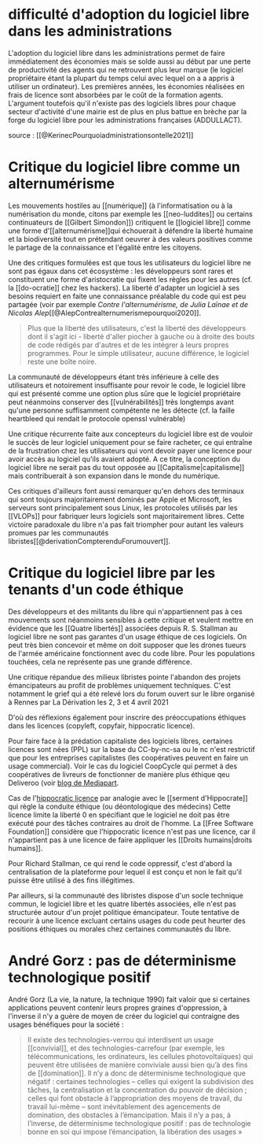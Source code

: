

# difficulté d'adoption du logiciel libre dans les administrations

L'adoption du logiciel libre dans les administrations permet de faire immédiatement des économies mais se solde aussi au début par une perte de productivité des agents qui ne retrouvent plus leur marque (le logiciel propriétaire étant la plupart du temps celui avec lequel on a a appris à utiliser un ordinateur). Les premières années, les économies réalisées en frais de licence sont absorbées par le coût de la formation agents. 
L'argument toutefois qu'il n'existe pas des logiciels libres pour chaque secteur d'activité d'une mairie est de plus en plus battue en brèche par la forge du logiciel libre pour les administrations françaises (ADDULLACT). 

source : [[@KerinecPourquoiadministrationsontelle2021]]

# Critique du logiciel libre comme un alternumérisme

Les mouvements hostiles au [[numérique]] (à l'informatisation ou à la numérisation du monde, citons par exemple les [[neo-luddites]] ou certains continuateurs de [[Gilbert Simondon]]) critiquent le [[logiciel libre]] comme une forme d'[[alternumérisme]]qui échouerait à défendre la liberté humaine et la biodiversité tout en prétendant oeuvrer à des valeurs positives comme le partage de la connaissance et l'égalité entre les citoyens.

Une des critiques formulées est que tous les utilisateurs du logiciel libre ne sont pas égaux dans cet écosystème : les développeurs sont rares et constituent une forme d'aristocratie qui fixent les règles pour les autres (cf. la [[do-ocratie]] chez les hackers). La liberté d'adapter un logiciel à ses besoins requiert en faite une connaissance préalable du code qui est peu partagée (voir par exemple *Contre l'alternumérisme, de Julia Laïnae et de Nicolas Alep*[[@AlepContrealternumerismepourquoi2020]]. 

> Plus que la liberté des utilisateurs, c'est la liberté des développeurs dont il s'agit ici - liberté d'aller piocher à gauche ou à droite des bouts de code rédigés par d'autres et de les intégrer à leurs propres programmes. Pour le simple utilisateur, aucune différence, le logiciel reste une boîte noire. 

La communauté de développeurs étant très inférieure à celle des utilisateurs et notoirement insuffisante pour revoir le code, le logiciel libre qui est présenté comme une option plus sûre que le logiciel propriétaire peut néanmoins conserver des [[vulnérabilités]] très longtemps avant qu'une personne suffisamment compétente ne les détecte (cf. la faille heartbleed qui rendait le protocole openssl vulnérable)

Une critique récurrente faite aux concepteurs du logiciel libre est de vouloir le succès de leur logiciel uniquement pour se faire racheter, ce qui entraîne de la frustration chez les utilisateurs qui vont devoir payer une licence pour avoir accès au logiciel qu'ils avaient adopté. A ce titre, la conception du logiciel libre ne serait pas du tout opposée au [[Capitalisme|capitalisme]] mais contribuerait à son expansion dans le monde du numérique.


Ces critiques d'ailleurs font aussi remarquer qu'en dehors des terminaux qui sont toujours majoritairement dominés par Apple et Microsoft, les serveurs sont principalement sous Linux, les protocoles utilisés par les [[VLOPs]] pour fabriquer leurs logiciels sont majoritairement libres. Cette victoire paradoxale du libre n'a pas fait triompher pour autant les valeurs promues par les communautés libristes[[@derivationCompterenduForumouvert]].


# Critique du logiciel libre par les tenants d'un code éthique

Des développeurs et des militants du libre qui n'appartiennent pas à ces mouvements sont néanmoins sensibles à cette critique et veulent mettre en évidence que  les [[Quatre libertés]] associées depuis R. S. Stallman au logiciel libre ne sont pas garantes d'un usage éthique de ces logiciels. 
On peut très bien concevoir et même on doit supposer que les drones tueurs de l'armée américaine fonctionnent avec du code libre. Pour les populations touchées, cela ne représente pas une grande différence. 

Une critique répandue des milieux libristes pointe l'abandon des projets émancipateurs au profit de problèmes uniquement techniques. 
C'est notamment le grief qui a été relevé lors du forum ouvert sur le libre organisé à Rennes par La Dérivation les 2, 3 et 4 avril 2021



D'où des réflexions également pour inscrire des préoccupations éthiques dans les licences (copyleft, copyfair, hippocratic licence). 

Pour faire face à la prédation capitaliste des logiciels libres, certaines licences sont nées (PPL) sur la base du CC-by-nc-sa ou le nc n'est restrictif que pour les entreprises capitalistes (les coopératives peuvent en faire un usage commercial). Voir le cas du logiciel CoopCycle qui permet à des coopératives de livreurs de fonctionner de manière plus éthique qeu Deliveroo (voir [blog de Mediapart](https://blogs.mediapart.fr/coopcycle/blog/170418/comment-proteger-le-logiciel-ouvert-coopcycle-de-la-predation-capitaliste).

Cas de l'[hippocratic licence](https://firstdonoharm.dev/) par analogie avec le [[serment d'Hippocrate]] qui règle la conduite éthique (ou déontologique des médecins)
Cette licence limite la liberté 0 en spécifiant que le logiciel ne doit pas être exécuté pour des tâches contraires au droit de l'homme. 
La [[Free Software Foundation]] considère que l'hippocratic licence n'est pas une licence, car il n'appartient pas à une licence de faire appliquer les [[Droits humains|droits humains]].

Pour Richard Stallman, ce qui rend le code oppressif, c'est d'abord la centralisation de la plateforme pour lequel il est conçu et non le fait qu'il puisse être utilisé à des fins illégitimes. 

Par ailleurs, si la communauté des libristes dispose d'un socle technique commun, le logiciel libre et les quatre libertés associées, elle n'est pas structurée autour d'un projet politique émancipateur. Toute tentative de recourir à une licence excluant certains usages du code peut heurter des positions éthiques ou morales chez certaines communautés du libre. 

# André Gorz : pas de déterminisme technologique positif

André Gorz (La vie, la nature, la technique 1990) fait valoir que si certaines applications peuvent contenir leurs propres graines d'oppression, à l'inverse il n'y a guère de moyen de créer du logiciel qui contraigne des usages bénéfiques pour la société : 

>Il existe des technologies-verrou qui interdisent un usage [[convivial]], et des technologies-carrefour (par exemple, les télécommunications, les ordinateurs, les cellules photovoltaïques) qui peuvent être utilisées de manière conviviale aussi bien qu’à des fins de [[domination]]. Il n’y a donc de déterminisme technologique que négatif : certaines technologies – celles qui exigent la subdivision des tâches, la centralisation et la concentration du pouvoir de décision ; celles qui font obstacle à l’appropriation des moyens de travail, du travail lui-même – sont inévitablement des agencements de domination, des obstacles à l’émancipation. Mais il n’y a pas, à l’inverse, de déterminisme technologique positif : pas de technologie bonne en soi qui impose l’émancipation, la libération des usages »





